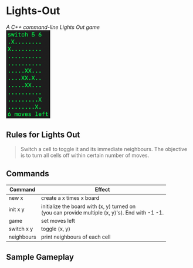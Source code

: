 # Lights-Out

*A C++ command-line Lights Out game* \
<img src="https://github.com/calvinjujuis/Lights-Out/blob/main/lightsOut.png" width="120" height="240">

## Rules for Lights Out
> Switch a cell to toggle it and its immediate neighbours. The objective is to turn all cells off within certain number of moves.

## Commands

Command  | Effect
------------- | -------------
new x | create a x times x board
init x y | initialize the board with (x, y) turned on <br /> (you can provide multiple (x, y)'s). End with -1 -1.
game | set moves left
switch x y | toggle (x, y)
neighbours | print neighbours of each cell

## Sample Gameplay
